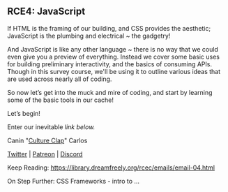 ## RCE4: JavaScript

If HTML is the framing of our building, and CSS provides the aesthetic; JavaScript is the plumbing and electrical ~ the gadgetry!

And JavaScript is like any other language ~ there is no way that we could even give you a preview of everything. Instead we cover some basic uses for building preliminary interactivity, and the basics of consuming APIs. Though in this survey course, we'll be using it to outline various ideas that are used across nearly all of coding.

So now let’s get into the muck and mire of coding, and start by learning some of the basic tools in our cache!

Let’s begin!

Enter our inevitable _link below._

Canin "[Culture Clap](//ghost.cultureclap.com)" Carlos

[Twitter](//twitter.com/CultureClap) | [Patreon](//patreon.com/CultureClap) | [Discord](https://discord.gg/bwMRRbs "https://discord.gg/bwMRRbs")

Keep Reading: https://library.dreamfreely.org/rcec/emails/email-04.html

On Step Further: CSS Frameworks - intro to ...